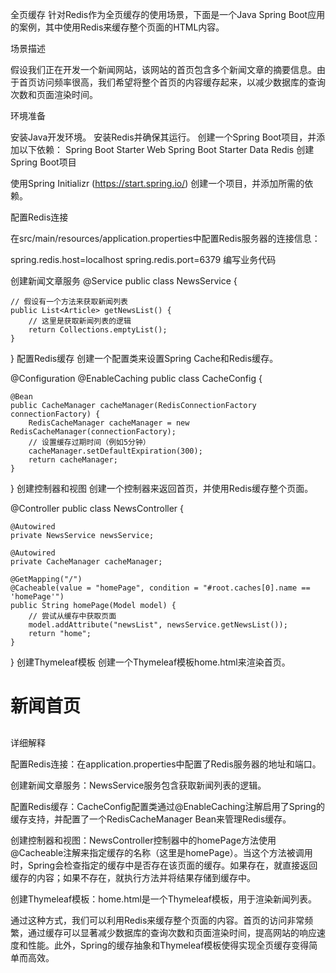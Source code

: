 


全页缓存
针对Redis作为全页缓存的使用场景，下面是一个Java Spring Boot应用的案例，其中使用Redis来缓存整个页面的HTML内容。

场景描述

假设我们正在开发一个新闻网站，该网站的首页包含多个新闻文章的摘要信息。由于首页访问频率很高，我们希望将整个首页的内容缓存起来，以减少数据库的查询次数和页面渲染时间。

环境准备

安装Java开发环境。
安装Redis并确保其运行。
创建一个Spring Boot项目，并添加以下依赖：
Spring Boot Starter Web
Spring Boot Starter Data Redis
创建Spring Boot项目

使用Spring Initializr (https://start.spring.io/) 创建一个项目，并添加所需的依赖。

配置Redis连接

在src/main/resources/application.properties中配置Redis服务器的连接信息：

spring.redis.host=localhost
spring.redis.port=6379
编写业务代码

创建新闻文章服务
@Service
public class NewsService {

    // 假设有一个方法来获取新闻列表
    public List<Article> getNewsList() {
        // 这里是获取新闻列表的逻辑
        return Collections.emptyList();
    }
}
配置Redis缓存
创建一个配置类来设置Spring Cache和Redis缓存。

@Configuration
@EnableCaching
public class CacheConfig {

    @Bean
    public CacheManager cacheManager(RedisConnectionFactory connectionFactory) {
        RedisCacheManager cacheManager = new RedisCacheManager(connectionFactory);
        // 设置缓存过期时间（例如5分钟）
        cacheManager.setDefaultExpiration(300);
        return cacheManager;
    }
}
创建控制器和视图
创建一个控制器来返回首页，并使用Redis缓存整个页面。

@Controller
public class NewsController {

    @Autowired
    private NewsService newsService;

    @Autowired
    private CacheManager cacheManager;

    @GetMapping("/")
    @Cacheable(value = "homePage", condition = "#root.caches[0].name == 'homePage'")
    public String homePage(Model model) {
        // 尝试从缓存中获取页面
        model.addAttribute("newsList", newsService.getNewsList());
        return "home";
    }
}
创建Thymeleaf模板
创建一个Thymeleaf模板home.html来渲染首页。

<!DOCTYPE html>
<html xmlns:th="http://www.thymeleaf.org">
<head>
    <title>首页</title>
</head>
<body>
    <h1>新闻首页</h1>
    <div th:each="article : ${newsList}">
        <h2 th:text="${article.title}"></h2>
        <p th:text="${article.summary}"></p>
    </div>
</body>
</html>
详细解释

配置Redis连接：在application.properties中配置了Redis服务器的地址和端口。

创建新闻文章服务：NewsService服务包含获取新闻列表的逻辑。

配置Redis缓存：CacheConfig配置类通过@EnableCaching注解启用了Spring的缓存支持，并配置了一个RedisCacheManager Bean来管理Redis缓存。

创建控制器和视图：NewsController控制器中的homePage方法使用@Cacheable注解来指定缓存的名称（这里是homePage）。当这个方法被调用时，Spring会检查指定的缓存中是否存在该页面的缓存。如果存在，就直接返回缓存的内容；如果不存在，就执行方法并将结果存储到缓存中。

创建Thymeleaf模板：home.html是一个Thymeleaf模板，用于渲染新闻列表。

通过这种方式，我们可以利用Redis来缓存整个页面的内容。首页的访问非常频繁，通过缓存可以显著减少数据库的查询次数和页面渲染时间，提高网站的响应速度和性能。此外，Spring的缓存抽象和Thymeleaf模板使得实现全页缓存变得简单而高效。



